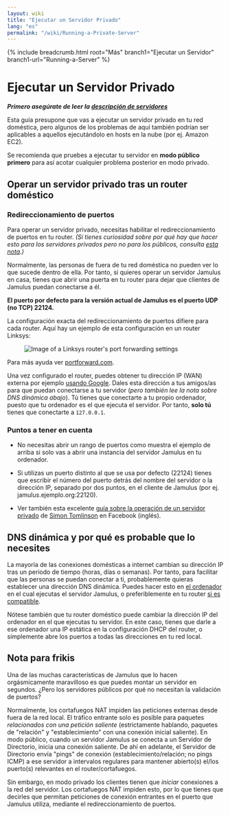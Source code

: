 ```yaml
---
layout: wiki
title: "Ejecutar un Servidor Privado"
lang: "es"
permalink: "/wiki/Running-a-Private-Server"
---
```


{% include breadcrumb.html root="Más" branch1="Ejecutar un Servidor" branch1-url="Running-a-Server" %}

# Ejecutar un Servidor Privado

**_Primero asegúrate de leer la [descripción de servidores](Running-a-Server)_**

Esta guía presupone que vas a ejecutar un servidor privado en tu red doméstica, pero algunos de los problemas de aquí también podrían ser aplicables a aquellos ejecutándolo en hosts en la nube (por ej. Amazon EC2).

Se recomienda que pruebes a ejecutar tu servidor en **modo público primero** para así acotar cualquier problema posterior en modo privado.

## Operar un servidor privado tras un router doméstico
### Redireccionamiento de puertos
Para operar un servidor privado, necesitas habilitar el redireccionamiento de puertos en tu router. _(Si tienes curiosidad sobre por qué hay que hacer esto para los servidores privados pero no para los públicos, consulta [esta nota](#nota-para-frikis).)_

Normalmente, las personas de fuera de tu red doméstica no pueden ver lo que sucede dentro de ella. Por tanto, si quieres operar un servidor Jamulus en casa, tienes que abrir una puerta en tu router para dejar que clientes de Jamulus puedan conectarse a él.

**El puerto por defecto para la versión actual de Jamulus es el puerto UDP (no TCP) 22124.**

La configuración exacta del redireccionamiento de puertos difiere para cada router. Aquí hay un ejemplo de esta configuración en un router Linksys:

<figure><img src="{{site.url}}/assets/img/en-screenshots/linksys-port-forward.png" loading="lazy" alt="Image of a Linksys router's port forwarding settings"></figure>

Para más ayuda ver [portforward.com](https://portforward.com).

Una vez configurado el router, puedes obtener tu dirección IP (WAN) externa por ejemplo [usando Google](https://www.google.com/search?q=what+is+my+ip). Dales esta dirección a tus amigos/as para que puedan conectarse a tu servidor (_pero también lee la nota sobre DNS dinámica abajo_). Tú tienes que conectarte a tu propio ordenador, puesto que tu ordenador es el que ejecuta el servidor. Por tanto, **solo tú** tienes que conectarte a `127.0.0.1`.

### Puntos a tener en cuenta

* No necesitas abrir un rango de puertos como muestra el ejemplo de arriba si solo vas a abrir una instancia del servidor Jamulus en tu ordenador.

* Si utilizas un puerto distinto al que se usa por defecto (22124) tienes que escribir el número del puerto detrás del nombre del servidor o la dirección IP, separado por dos puntos, en el cliente de Jamulus (por ej. jamulus.ejemplo.org:22120).

* Ver también esta excelente [guía sobre la operación de un servidor privado](https://www.facebook.com/notes/jamulus-online-musicianssingers-jamming/how-to-create-a-private-server-for-band-rehearsals/508642543044030/) de [Simon Tomlinson](https://www.facebook.com/simon.james.tomlinson?eid=ARBQoY3KcZAtS3pGdLJuqvQTeRSOo4gHdQZT7nNzOt1oPMGgZ4_3GERe-rOyH5PxsSHVYYXjWwcqd71a) en Facebook (inglés).

## DNS dinámica y por qué es probable que lo necesites

La mayoría de las conexiones domésticas a internet cambian su dirección IP tras un periodo de tiempo (horas, días o semanas). Por tanto, para facilitar que las personas se puedan conectar a ti, probablemente quieras establecer una dirección DNS dinámica. Puedes hacer esto en [el ordenador](https://www.online-tech-tips.com/computer-tips/ddns-dynamic-dns-service/) en el cual ejecutas el servidor Jamulus, o preferiblemente en tu router [si es compatible](https://www.noip.com/support/knowledgebase/how-to-configure-ddns-in-router/).

Nótese también que tu router doméstico puede cambiar la dirección IP del ordenador en el que ejecutas tu servidor. En este caso, tienes que darle a ese ordenador una IP estática en la configuración DHCP del router, o simplemente abre los puertos a todas las direcciones en tu red local.

## Nota para frikis

Una de las muchas características de Jamulus que lo hacen orgásmicamente maravilloso es que puedes montar un servidor en segundos. ¿Pero los servidores públicos por qué no necesitan la validación de puertos?

Normalmente, los cortafuegos NAT impiden las peticiones externas desde fuera de la red local. El tráfico entrante solo es posible para paquetes _relacionados con una petición saliente_ (estrictamente hablando, paquetes de "relación" y "establecimiento" con una conexión inicial saliente). En modo público, cuando un servidor Jamulus se conecta a un Servidor de Directorio, inicia una conexión saliente. De ahí en adelante, el Servidor de Directorio envía "pings" de conexión (establecimiento/relación; no pings ICMP) a ese servidor a intervalos regulares para mantener abierto(s) el/los puerto(s) relevantes en el router/cortafuegos.

Sin embargo, en modo privado los clientes tienen que _iniciar_ conexiones a la red del servidor. Los cortafuegos NAT impiden esto, por lo que tienes que decirles que permitan peticiones de conexión entrantes en el puerto que Jamulus utiliza, mediante el redireccionamiento de puertos.
